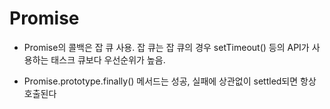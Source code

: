 # Promise

- Promise의 콜백은 잡 큐 사용. 잡 큐는 잡 큐의 경우 setTimeout() 등의 API가 사용하는 태스크 큐보다 우선순위가 높음.

- Promise.prototype.finally() 메서드는 성공, 실패에 상관없이 settled되면 항상 호출된다
